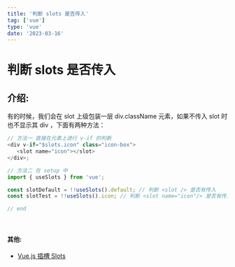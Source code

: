 ```yaml
---
title: '判断 slots 是否传入'
tag: ['vue']
type: 'vue'
date: '2023-03-16'
---
```


# 判断 slots 是否传入

## 介绍:

有的时候，我们会在 slot 上级包装一层 div.className 元素，如果不传入 slot 时也不显示其 div ，下面有两种方法：

```javascript
// 方法一 直接在元素上进行 v-if 的判断
<div v-if="$slots.icon" class="icon-box">
   <slot name="icon"></slot>
</div>;

// 方法二 在 setup 中
import { useSlots } from 'vue';

const slotDefault = !!useSlots().default; // 判断 <slot /> 是否有传入
const slotTest = !!useSlots().icon; // 判断 <slot name="icon"/> 是否有传入

// end
```

<br />

#### 其他:

-  [Vue.js 插槽 Slots](https://cn.vuejs.org/guide/components/slots.html)
